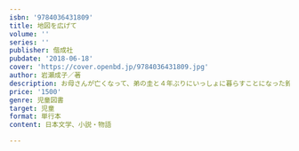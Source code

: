```yaml
---
isbn: '9784036431809'
title: 地図を広げて
volume: ''
series: ''
publisher: 偕成社
pubdate: '2018-06-18'
cover: 'https://cover.openbd.jp/9784036431809.jpg'
author: 岩瀬成子／著
description: お母さんが亡くなって、弟の圭と４年ぶりにいっしょに暮らすことになった鈴。たがいを思いながら、手探りでつる新しい家族の日々。
price: '1500'
genre: 児童図書
target: 児童
format: 単行本
content: 日本文学、小説・物語

---
```

